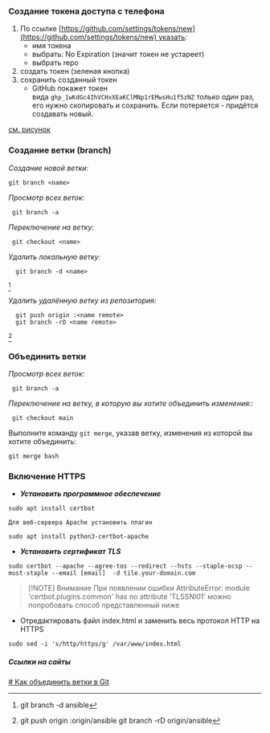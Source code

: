 ### Создание токена доступа с телефона

1. По ссылке [https://github.com/settings/tokens/new](https://github.com/settings/tokens/new) указать:
	- имя токена
	- выбрать: No Expiration (значит токен не устареет)
	- выбрать repo
2. создать токен (зеленая кнопка)
3. сохранить созданный токен
	- GitHub покажет токен вида `ghp_1wKdGc4IhVCHxXEaKClMNp1rEMwsHu1f5zNZ` только один раз, его нужно скопировать и сохранить. Если потеряется - придётся создавать новый.

[см. рисунок](https://habrastorage.org/r/w1560/getpro/habr/upload_files/bce/e82/ac9/bcee82ac94f9fde7344dfd29d058a98e.png)

### Создание ветки (branch)

*Создание новой ветки:*
```
git branch <name>
```

*Просмотр всех веток:*
```
 git branch -a
```

 *Переключение на ветку:*
```
 git checkout <name>
```

 *Удалить локальную ветку:*
```
  git branch -d <name>
```
[^1]

 *Удалить удалённую ветку из репозитория:*
```
  git push origin :<name remote>
  git branch -rD <name remote>
```
[^2]

[^1]: git branch -d ansible

[^2]: git push origin :origin/ansible
git branch -rD origin/ansible

### Объединить ветки

*Просмотр всех веток:*
```
 git branch -a
```

*Переключение на ветку, в которую вы хотите объединить изменения::*
```
 git checkout main
```

Выполните команду `git merge`, указав ветку, изменения из которой вы хотите объединить:
```
git merge bash
```

### Включение HTTPS

- ***Установить программное обеспечение***
```
sudo apt install certbot
```
	
	Для веб-сервера Apache установить плагин
```
sudo apt install python3-certbot-apache
```
- ***Установить сертификат TLS***
```
sudo certbot --apache --agree-tos --redirect --hsts --staple-ocsp --must-staple --email [email]  -d tile.your-domain.com
```


> [!NOTE] Внимание
> При появлении ошибки AttributeError: module 'certbot.plugins.common' has no attribute 'TLSSNI01'
> можно попробовать способ представленный ниже




- Отредактировать файл index.html и заменить весь протокол HTTP на HTTPS
```
sudo sed -i 's/http/https/g' /var/www/index.html
```

##### Ссылки на сайты

[# Как объединить ветки в Git](https://sky.pro/wiki/javascript/kak-obuedinit-vetki-v-git/)

